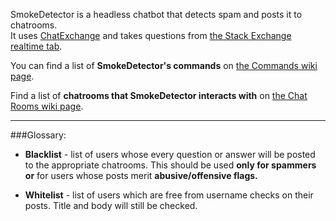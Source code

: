 SmokeDetector is a headless chatbot that detects spam and posts it to chatrooms.  
It uses [ChatExchange](https://github.com/Manishearth/ChatExchange) and takes questions from [the Stack Exchange realtime tab](http://stackexchange.com/questions?tab=realtime).

You can find a list of **SmokeDetector's commands** on [the Commands wiki page](https://github.com/Charcoal-SE/SmokeDetector/wiki/Commands).

Find a list of **chatrooms that SmokeDetector interacts with** on [the Chat Rooms wiki page](https://github.com/Charcoal-SE/SmokeDetector/wiki/Chat-Rooms).


***
###Glossary:

- **Blacklist** - list of users whose every question or answer will be posted to the appropriate chatrooms. This should be used **only for spammers or** for users whose posts merit **abusive/offensive flags.**

- **Whitelist** - list of users which are free from username checks on their posts. Title and body will still be checked.